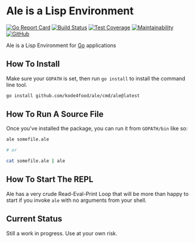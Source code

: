 # Ale is a Lisp Environment

[![Go Report Card](https://goreportcard.com/badge/github.com/kode4food/ale)](https://goreportcard.com/report/github.com/kode4food/ale) [![Build Status](https://app.travis-ci.com/kode4food/ale.svg?branch=main)](https://app.travis-ci.com/kode4food/ale) [![Test Coverage](https://api.codeclimate.com/v1/badges/bcf86d6aa52ebaaed63f/test_coverage)](https://codeclimate.com/github/kode4food/ale/test_coverage) [![Maintainability](https://api.codeclimate.com/v1/badges/bcf86d6aa52ebaaed63f/maintainability)](https://codeclimate.com/github/kode4food/ale/maintainability) [![GitHub](https://img.shields.io/github/license/kode4food/ale)](https://github.com/kode4food/ale/blob/main/LICENSE.md)

Ale is a Lisp Environment for [Go](https://golang.org/) applications

## How To Install

Make sure your `GOPATH` is set, then run `go install` to install the command line tool.

```bash
go install github.com/kode4food/ale/cmd/ale@latest
```

## How To Run A Source File

Once you've installed the package, you can run it from `GOPATH/bin` like so:

```bash
ale somefile.ale

# or

cat somefile.ale | ale
```

## How To Start The REPL

Ale has a very crude Read-Eval-Print Loop that will be more than happy
to start if you invoke `ale` with no arguments from your shell.

## Current Status

Still a work in progress. Use at your own risk.

